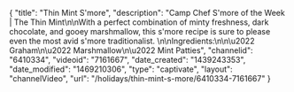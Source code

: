 {
    "title": "Thin Mint S'more",
    "description": "Camp Chef S'more of the Week | The Thin Mint\n\nWith a perfect combination of minty freshness, dark chocolate, and gooey marshmallow, this s'more recipe is sure to please even the most avid s'more traditionalist. \n\nIngredients:\n\n\u2022 Graham\n\u2022 Marshmallow\n\u2022 Mint Patties",
    "channelid": "6410334",
    "videoid": "7161667",
    "date_created": "1439243353",
    "date_modified": "1469210306",
    "type": "captivate",
    "layout": "channelVideo",
    "url": "\/holidays\/thin-mint-s-more\/6410334-7161667"
}